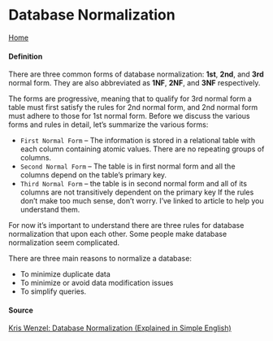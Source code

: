 # Database Normalization
[Home](./README.md)

#### Definition
There are three common forms of database normalization: **1st**, **2nd**, and **3rd** normal form. They are also abbreviated as **1NF**, **2NF**, and **3NF** respectively. 

The forms are progressive, meaning that to qualify for 3rd normal form a table must first satisfy the rules for 2nd normal form, and 2nd normal form must adhere to those for 1st normal form. Before we discuss the various forms and rules in detail, let’s summarize the various forms:

- `First Normal Form` – The information is stored in a relational table with each column containing atomic values. There are no repeating groups of columns.
- `Second Normal Form` – The table is in first normal form and all the columns depend on the table’s primary key.
- `Third Normal Form` – the table is in second normal form and all of its columns are not transitively dependent on the primary key
If the rules don’t make too much sense, don’t worry. I’ve linked to article to help you understand them.

For now it’s important to understand there are three rules for database normalization that upon each other.  Some people make database normalization seem complicated.

There are three main reasons to normalize a database:
- To minimize duplicate data
- To minimize or avoid data modification issues
- To simplify queries. 


#### Source
[Kris Wenzel: Database Normalization (Explained in Simple English) ](https://www.essentialsql.com/get-ready-to-learn-sql-database-normalization-explained-in-simple-english/)